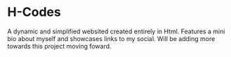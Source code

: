 # H-Codes

A dynamic and simplified websited created entirely in Html. 
Features a mini bio about myself and showcases links to my social.
Will be adding more towards this project moving foward.

